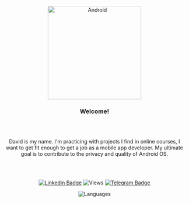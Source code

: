 <div align="center">
<img alt="Android" width="256" height="256" src="https://media.giphy.com/media/Y4bzv6DYbYzy8jDnoW/giphy.gif"/>

<h3>Welcome!</h3>
<br></br>
  
<p>
David is my name.
I'm practicing with projects I find in online courses, I want to get fit enough to get a job as a mobile app developer.
My ultimate goal is to contribute to the privacy and quality of Android OS.
</p>

<br></br>


[![Linkedin Badge](https://img.shields.io/badge/-LinkedIn-0e76a8?style=flat-square&logo=Linkedin&logoColor=white)](https://linkedin.com/in/david-porto) 
![Views](https://komarev.com/ghpvc/?username=androidavid&color=blue&style=flat) 
[![Telegram Badge](https://img.shields.io/badge/-Telegram-0088cc?style=flat-square&logo=Telegram&logoColor=white)](https://t.me/renegadodemais)

![Languages](https://github-readme-stats.vercel.app/api/top-langs/?username=androidavid&theme=white)
</div>



